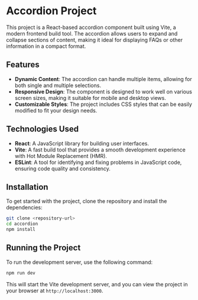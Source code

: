 # Accordion Project

This project is a React-based accordion component built using Vite, a modern frontend build tool. The accordion allows users to expand and collapse sections of content, making it ideal for displaying FAQs or other information in a compact format.

## Features

- **Dynamic Content**: The accordion can handle multiple items, allowing for both single and multiple selections.
- **Responsive Design**: The component is designed to work well on various screen sizes, making it suitable for mobile and desktop views.
- **Customizable Styles**: The project includes CSS styles that can be easily modified to fit your design needs.

## Technologies Used

- **React**: A JavaScript library for building user interfaces.
- **Vite**: A fast build tool that provides a smooth development experience with Hot Module Replacement (HMR).
- **ESLint**: A tool for identifying and fixing problems in JavaScript code, ensuring code quality and consistency.

## Installation

To get started with the project, clone the repository and install the dependencies:

```bash
git clone <repository-url>
cd accordion
npm install
```

## Running the Project

To run the development server, use the following command:

```bash
npm run dev
```

This will start the Vite development server, and you can view the project in your browser at `http://localhost:3000`.
